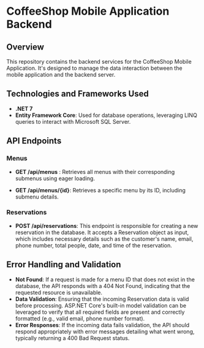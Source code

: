 # CoffeeShop Mobile Application Backend
## Overview

This repository contains the backend services for the CoffeeShop Mobile Application. It's designed to manage the data interaction between the mobile application and the backend server.

## Technologies and Frameworks Used
- **.NET 7**
- **Entity Framework Core**: Used for database operations, leveraging LINQ queries to interact with Microsoft SQL Server.

## API Endpoints
### Menus

- **GET /api/menus** : Retrieves all menus with their corresponding submenus using eager loading.

- **GET /api/menus/{id}**: Retrieves a specific menu by its ID, including submenu details.
  
### Reservations
- **POST /api/reservations**: This endpoint is responsible for creating a new reservation in the database. It accepts a Reservation object as input, which includes necessary details such as the customer's name, email, phone number, total people, date, and time of the reservation.

## Error Handling and Validation
- **Not Found**: If a request is made for a menu ID that does not exist in the database, the API responds with a 404 Not Found, indicating that the requested resource is unavailable.
- **Data Validation**: Ensuring that the incoming Reservation data is valid before processing. ASP.NET Core's built-in model validation can be leveraged to verify that all required fields are present and correctly formatted (e.g., valid email, phone number format).
- **Error Responses**: If the incoming data fails validation, the API should respond appropriately with error messages detailing what went wrong, typically returning a 400 Bad Request status.
